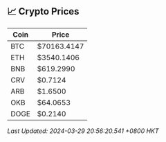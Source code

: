 ## 📈 Crypto Prices

| Coin | Price |
| ---- | ----- |
| BTC | $70163.4147 |
| ETH | $3540.1406 |
| BNB | $619.2990 |
| CRV | $0.7124 |
| ARB | $1.6500 |
| OKB | $64.0653 |
| DOGE | $0.2140 |

_Last Updated: 2024-03-29 20:56:20.541 +0800 HKT_